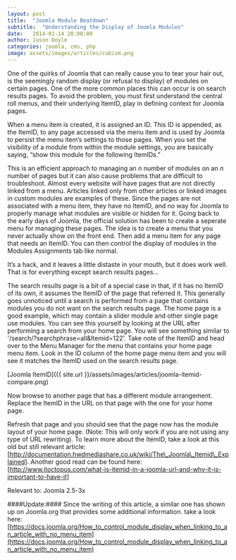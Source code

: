 ```yaml
---
layout: post
title:  "Joomla Module Beatdown"
subtitle:  "Understanding the Display of Joomla Modules"
date:   2014-01-14 20:00:00
author: Jason Doyle
categories: joomla, cms, php
image: assets/images/articles/cubism.png
---
```



One of the quirks of Joomla that can really cause you to tear your hair out, is the seemingly random display (or refusal to display) of modules on certain pages. One of the more common places this can occur is on search results pages. To avoid the problem, you must first understand the central roll menus, and their underlying ItemID, play in defining context for Joomla pages.

When a menu item is created, it is assigned an ID. This ID is appended, as the ItemID, to any page accessed via the menu item and is used by Joomla to persist the menu item’s settings to those pages. When you set the visibility of a module from within the module settings, you are basically saying, “show this module for the following ItemIDs.”

This is an efficient approach to managing an _n_ number of modules on an _n_ number of pages but it can also cause problems that are difficult to troubleshoot. Almost every website will have pages that are not directly linked from a menu. Articles linked only from other articles or linked images in custom modules are examples of these. Since the pages are not associated with a menu item, they have no ItemID, and no way for Joomla to properly manage what modules are visible or hidden for it. Going back to the early days of Joomla, the official solution has been to create a seperate menu for managing these pages. The idea is to create a menu that you never actually show on the front end. Then add a menu item for any page that needs an ItemID.  You can then control the display of modules in the Modules Assignments tab like normal.

It’s a hack, and it leaves a little distaste in your mouth, but it does work well. That is for everything except search results pages…

The search results page is a bit of a special case in that, if it has no ItemID of its own, it assumes the ItemID of the page that referred it. This generally goes unnoticed until a search is performed from a page that contains modules you do not want on the search results page. The home page is a good example, which may contain a slider module and other single page use modules. You can see this yourself by looking at the URL after performing a search from your home page. You will see something similar to '/search/?searchphrase=all&Itemid=122'. Take note of the ItemID and head over to the Menu Manager for the menu that contains your home page menu item. Look in the ID column of the home page menu item and you will see it matches the ItemID used on the search results page.

[Joomla ItemID]({{ site.url }}/assets/images/articles/joomla-itemid-compare.png)

Now browse to another page that has a different module arrangement. Replace the ItemID in the URL on that page with the one for your home page.

Refresh that page and you should see that the page now has the module layout of your home page. (Note: This will only work if you are not using any type of URL rewriting). To learn more about the ItemID, take a look at this old but still relevant article: [http://documentation.hwdmediashare.co.uk/wiki/The\_Joomla\_Itemid\_Explained]. Another good read can be found here: [http://www.itoctopus.com/what-is-itemid-in-a-joomla-url-and-why-it-is-important-to-have-it]

Relevant to: Joomla 2.5-3x

####Update:####
Since the writing of this article, a similar one has shown up on Joomla.org that provides some additional information. take a look here:
[https://docs.joomla.org/How_to_control_module_display_when_linking_to_an_article_with_no_menu_item](https://docs.joomla.org/How_to_control_module_display_when_linking_to_an_article_with_no_menu_item)
